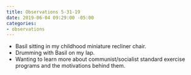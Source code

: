 ```yaml
---
title: Observations 5-31-19
date: 2019-06-04 09:29:00 -05:00
categories:
- observations
---
```


- Basil sitting in my childhood miniature recliner chair.
- Drumming with Basil on my lap.
- Wanting to learn more about communist/socialist standard exercise programs and the motivations behind them.